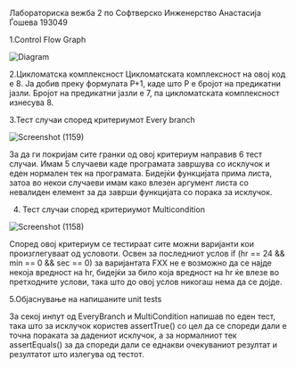 Лабораториска вежба 2 по Софтверско Инженерство Aнастасија Ѓошева 193049

1.Control Flow Graph

![Diagram](https://user-images.githubusercontent.com/81085088/119390540-79a36100-bccd-11eb-9d22-3256ad50a61f.jpg)

2.Цикломатска комплексност
Цикломатската комплексност на овој код е 8. 
Ја добив преку формулата P+1, каде што P е бројот на предикатни јазли. Бројот на предикатни јазли е 7, па цикломатската комплексност изнесува 8.

3.Тест случаи според критериумот Every branch

![Screenshot (1159)](https://user-images.githubusercontent.com/81085088/119390701-b8d1b200-bccd-11eb-8b98-a5ebb0d6dec8.png)

За да ги покријам сите гранки од овој критериум направив 6 тест случаи. Имам 5 случаеви каде програмата завршува со исклучок и еден нормален тек на програмата.
Бидејќи функцијата прима листа, затоа во некои случаеви имам како влезен аргумент листа со невалиден елемент за да заврши функцијата со порака за исклучок.

4. Тест случаи според критериумот Multicondition

![Screenshot (1158)](https://user-images.githubusercontent.com/81085088/119390689-b3746780-bccd-11eb-8e81-3d5c041e6db3.png)

Според овој критериум се тестираат сите можни варијанти кои произглегуваат од условоти. Освен за последниот услов if (hr == 24 && min == 0 && sec == 0) за варијантата FXX не е возможно да се најде некоја вредност на hr, бидејќи за било која вредност на hr ќе влезе во претходните услови, така што до овој услов никогаш нема да се дојде. 

5.Објаснување на напишаните unit tests

За секој инпут од ЕveryBranch и MultiCondition напишав по еден тест, така што за исклучок користев assertTrue() со цел да се спореди дали е точна пораката за дадениот исклучок, а 
за нормалниот тек assertEquals() за да спореди дали се еднакви очекуваниот резултат и резултатот што излегува од тестот.


